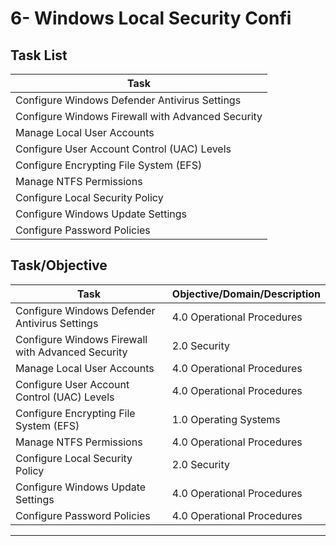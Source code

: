 # 6- Windows Local Security Confi

## Task List


| Task                           |
|--------------------------------|
| Configure Windows Defender Antivirus Settings |
| Configure Windows Firewall with Advanced Security |
| Manage Local User Accounts     |
| Configure User Account Control (UAC) Levels |
| Configure Encrypting File System (EFS) |
| Manage NTFS Permissions        |
| Configure Local Security Policy|
| Configure Windows Update Settings|
| Configure Password Policies    |






## Task/Objective


| Task                           | Objective/Domain/Description                                      |
|--------------------------------|------------------------------------------------------------------|
| Configure Windows Defender Antivirus Settings | 4.0 Operational Procedures                        |
| Configure Windows Firewall with Advanced Security | 2.0 Security                                   |
| Manage Local User Accounts     | 4.0 Operational Procedures                                        |
| Configure User Account Control (UAC) Levels | 4.0 Operational Procedures                          |
| Configure Encrypting File System (EFS) | 1.0 Operating Systems                                     |
| Manage NTFS Permissions        | 4.0 Operational Procedures                                        |
| Configure Local Security Policy| 2.0 Security                                                     |
| Configure Windows Update Settings| 4.0 Operational Procedures                                      |
| Configure Password Policies    | 4.0 Operational Procedures                                        |

---


